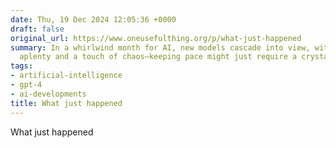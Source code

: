 ```yaml
---
date: Thu, 19 Dec 2024 12:05:36 +0000
draft: false
original_url: https://www.oneusefulthing.org/p/what-just-happened
summary: In a whirlwind month for AI, new models cascade into view, with breakthroughs
  aplenty and a touch of chaos—keeping pace might just require a crystal ball!
tags:
- artificial-intelligence
- gpt-4
- ai-developments
title: What just happened
---
```


What just happened